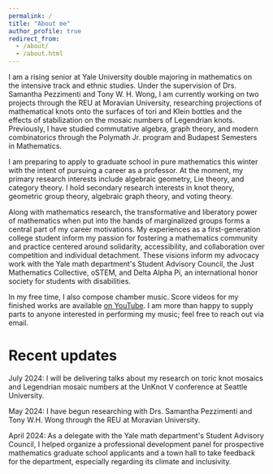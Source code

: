 ```yaml
---
permalink: /
title: "About me"
author_profile: true
redirect_from: 
  - /about/
  - /about.html
---
```


I am a rising senior at Yale University double majoring in mathematics on the intensive track and ethnic studies. Under the supervision of Drs. Samantha Pezzimenti and Tony W. H. Wong, I am currently working on two projects through the REU at Moravian University, researching projections of mathematical knots onto the surfaces of tori and Klein bottles and the effects of stabilization on the mosaic numbers of Legendrian knots. Previously, I have studied commutative algebra, graph theory, and modern combinatorics through the Polymath Jr. program and Budapest Semesters in Mathematics.

I am preparing to apply to graduate school in pure mathematics this winter with the intent of pursuing a career as a professor. At the moment, my primary research interests include algebraic geometry, Lie theory, and category theory. I hold secondary research interests in knot theory, geometric group theory, algebraic graph theory, and voting theory.

Along with mathematics research, the transformative and liberatory power of mathematics when put into the hands of marginalized groups forms a central part of my career motivations. My experiences as a first-generation college student inform my passion for fostering a mathematics community and practice centered around solidarity, accessibility, and collaboration over competition and individual detachment. These visions inform my advocacy work with the Yale math department's Student Advisory Council, the Just Mathematics Collective, oSTEM, and Delta Alpha Pi, an international honor society for students with disabilities.

In my free time, I also compose chamber music. Score videos for my finished works are available [on YouTube](https://www.youtube.com/@LucTaMusic). I am more than happy to supply parts to anyone interested in performing my music; feel free to reach out via email.

Recent updates
======
July 2024: I will be delivering talks about my research on toric knot mosaics and Legendrian mosaic numbers at the UnKnot V conference at Seattle University.

May 2024: I have begun researching with Drs. Samantha Pezzimenti and Tony W.H. Wong through the REU at Moravian University.

April 2024: As a delegate with the Yale math department's Student Advisory Council, I helped organize a professional development panel for prospective mathematics graduate school applicants and a town hall to take feedback for the department, especially regarding its climate and inclusivity.
